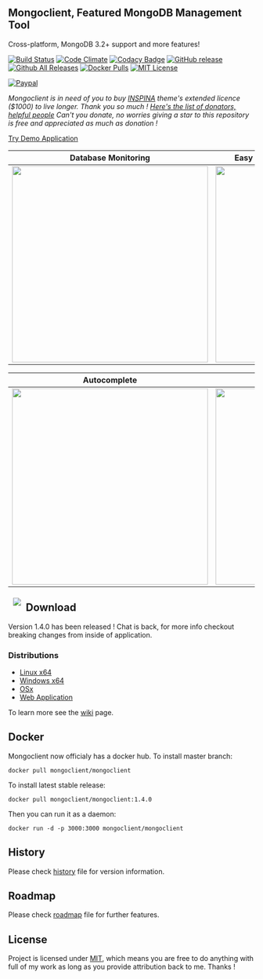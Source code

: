 ## Mongoclient, Featured MongoDB Management Tool
Cross-platform, MongoDB 3.2+ support and more features!

[![Build Status](https://travis-ci.org/rsercano/mongoclient.svg?branch=master)](https://travis-ci.org/rsercano/mongoclient)
[![Code Climate](https://codeclimate.com/github/rsercano/mongoclient/badges/gpa.svg)](https://codeclimate.com/github/rsercano/mongoclient)
[![Codacy Badge](https://api.codacy.com/project/badge/Grade/6a75fc4e1d3f480f811b5339202400b5)](https://www.codacy.com/app/ozdemirsercan27/mongoclient?utm_source=github.com&amp;utm_medium=referral&amp;utm_content=rsercano/mongoclient&amp;utm_campaign=Badge_Grade)
[![GitHub release](https://img.shields.io/github/release/rsercano/mongoclient.svg)](https://github.com/rsercano/mongoclient)
[![Github All Releases](https://img.shields.io/github/downloads/rsercano/mongoclient/total.svg)](https://github.com/rsercano/mongoclient)
[![Docker Pulls](https://img.shields.io/docker/pulls/mongoclient/mongoclient.svg)](https://hub.docker.com/r/mongoclient/mongoclient/)
[![MIT License](https://img.shields.io/badge/license-MIT-blue.svg?style=flat)](https://github.com/rsercano/mongoclient/blob/master/LICENSE)


[![Paypal](https://www.paypalobjects.com/en_US/i/btn/btn_donateCC_LG.gif)](https://www.paypal.com/cgi-bin/webscr?cmd=_s-xclick&hosted_button_id=Y5VD95E96NU6S)

*Mongoclient is in need of you to buy [INSPINA](https://wrapbootstrap.com/theme/inspinia-responsive-admin-theme-WB0R5L90S) theme's extended licence ($1000) to live longer. Thank you so much ! [Here's the list of donators, helpful people](https://github.com/rsercano/mongoclient/wiki/Donators) Can't you donate, no worries giving a star to this repository is free  and appreciated as much as donation !*

[Try Demo Application](http://www.mongoclient.com:3000)

   Database Monitoring     | Easy GridFS, Dump/Restore Management
-------------------------|-------------------------
<img src="http://mongoclient.com/img/ss/main_view.png" width="400">  | <img src="http://mongoclient.com/img/ss/file.png" width="400">

   Autocomplete     | User Management
-------------------------|-------------------------
<img src="http://mongoclient.com/img/ss/auto_complete.png" width="400">  | <img src="http://mongoclient.com/img/ss/um.png" width="400">

<img src="http://www.mongoclient.com/img/logo/head_only_medium.png" align="left" hspace="10" vspace="6">

## Download
Version 1.4.0 has been released ! Chat is back, for more info checkout breaking changes from inside of application.

### Distributions

* [Linux x64](https://github.com/rsercano/mongoclient/releases/download/1.4.0/linux-portable-x64.zip)
* [Windows x64](https://github.com/rsercano/mongoclient/releases/download/1.4.0/windows-portable-x64.zip)
* [OSx](https://github.com/rsercano/mongoclient/releases/download/1.4.0/osx-portable.zip)
* [Web Application](https://github.com/rsercano/mongoclient/wiki#31-compile-from-source-browser-edition)

To learn more see the [wiki](https://github.com/rsercano/mongoclient/wiki) page.

## Docker
Mongoclient now officialy has a docker hub. To install master branch:

```docker pull mongoclient/mongoclient```

To install latest stable release:

```docker pull mongoclient/mongoclient:1.4.0```

Then you can run it as a daemon:

```docker run -d -p 3000:3000 mongoclient/mongoclient```

## History
Please check [history](https://github.com/rsercano/mongoclient/blob/master/HISTORY.MD) file for version information.

## Roadmap
Please check [roadmap](https://github.com/rsercano/mongoclient/blob/master/ROADMAP.MD) file for further features.

## License
Project is licensed under [MIT](https://en.wikipedia.org/wiki/MIT_License), which means you are free to do anything with full of my work as long as you provide attribution back to me. Thanks !
